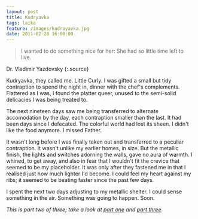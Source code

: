 ```yaml
--- 
layout: post
title: Kudryavka
tags: laika
feature: /images/kudrayavka.jpg 
date: 2011-02-28 16:00:00
---
```


> I wanted to do something nice for her: She had so little time left to live.
 
Dr. Vladimir Yazdovsky
{:.source}

Kudryavka, they called me. Little Curly. I was gifted a small but tidy contraption to spend the
night in, dinner with the chef's complements. Flattered as I was, I found the platter queer,
unused to the semi-solid delicacies I was being treated to.

The next nineteen days saw me being transferred to alternate accomodation by the day, each
contraption smaller than the last. It had been days since I defecated. The colorful world had
lost its sheen. I didn't like the food anymore. I missed Father.

It wasn't long before I was finally taken out and transferred to a peculiar contraption.
It wasn't unlike my earlier homes, in size. But the metallic finish, the lights and switches
adorning the walls, gave no aura of warmth. I whined, to get away, and also in fear that I
wouldn't fit the crevice that seemed to be my placeholder. It was only after they fastened
me in that I realised just how much lighter I'd become. I could feel my heart against my ribs;
it seemed to be beating faster since the past few days.

I spent the next two days adjusting to my metallic shelter. I could sense something in the air.
Something was going to happen. Soon.

*This is part two of three; take a look at [part one](/2011/02/28/lift-off-from-moscow/)
and [part three](/2011/02/28/the-metal-ball-with-legs/).*
